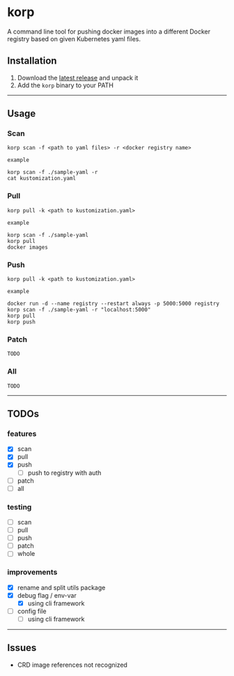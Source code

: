 # korp

A command line tool for pushing docker images into a different Docker registry based on given Kubernetes yaml files.

## Installation

1. Download the [latest release](https://github.com/swisscom/korp/releases) and unpack it
2. Add the `korp` binary to your PATH

---

## Usage

### Scan

```
korp scan -f <path to yaml files> -r <docker registry name>
```

`example`

```
korp scan -f ./sample-yaml -r
cat kustomization.yaml
```

### Pull

```
korp pull -k <path to kustomization.yaml>
```

`example`

```
korp scan -f ./sample-yaml
korp pull
docker images
```

### Push

```
korp pull -k <path to kustomization.yaml>
```

`example`

```
docker run -d --name registry --restart always -p 5000:5000 registry
korp scan -f ./sample-yaml -r "localhost:5000"
korp pull
korp push
```

### Patch

`TODO`

### All

`TODO`

---

## TODOs

### features

- [x] scan
- [x] pull
- [x] push
  - [ ] push to registry with auth
- [ ] patch
- [ ] all

### testing

- [ ] scan
- [ ] pull
- [ ] push
- [ ] patch
- [ ] whole

### improvements

- [x] rename and split utils package
- [x] debug flag / env-var
  - [x] using cli framework
- [ ] config file
  - [ ] using cli framework

---

## Issues

- CRD image references not recognized
